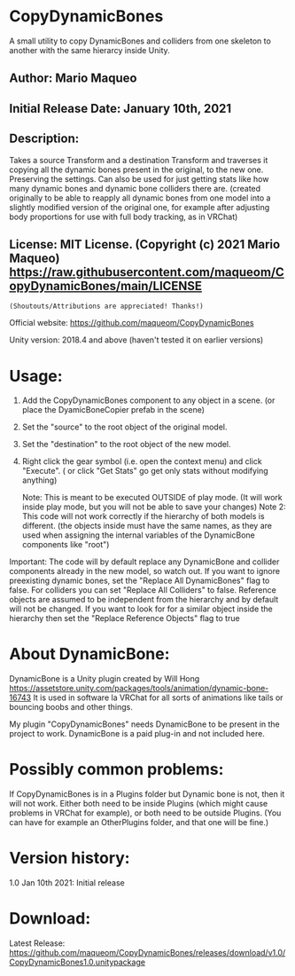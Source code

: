 # CopyDynamicBones
A small utility to copy DynamicBones and colliders from one skeleton to another with the same hierarcy inside Unity.


## Author: Mario Maqueo
## Initial Release Date: January 10th, 2021
## Description: 
  Takes a source Transform and a destination Transform and traverses it copying all the dynamic bones present in the original, to the new one. Preserving the settings. 
  Can also be used for just getting stats like how many dynamic bones and dynamic bone colliders there are.
  (created originally to be able to reapply all dynamic bones from one model into a slightly modified version of the original one, for example after adjusting body proportions for use with full body tracking, as in VRChat)
             
## License: MIT License. (Copyright (c) 2021 Mario Maqueo) https://raw.githubusercontent.com/maqueom/CopyDynamicBones/main/LICENSE
    (Shoutouts/Attributions are appreciated! Thanks!)

Official website: https://github.com/maqueom/CopyDynamicBones

Unity version: 2018.4 and above (haven't tested it on earlier versions)

# Usage:   
   1. Add the CopyDynamicBones component to any object in a scene. (or place the DyamicBoneCopier prefab in the scene)
   2. Set the "source" to the root object of the original model.
   3. Set the "destination" to the root object of the new model.
   4. Right click the gear symbol (i.e. open the context menu) and click "Execute". ( or click "Get Stats" go get only stats without modifying anything)
         
         Note: This is meant to be executed OUTSIDE of play mode. (It will work inside play mode, but you will not be able to save your changes)
         Note 2: This code will not work correctly if the hierarchy of both models is different. (the objects inside must have the same names, as they are used when assigning the internal variables of the DynamicBone components like "root")
         
Important: The code will by default replace any DynamicBone and collider components already in the new model, so watch out. If you want to ignore preexisting dynamic bones, set the "Replace All DynamicBones" flag to false.
             For colliders you can set "Replace All Colliders" to false.
             Reference objects are assumed to be independent from the hierarchy and by default will not be changed. If you want to look for for a similar object inside the hierarchy then set the "Replace Reference Objects" flag to true
             
# About DynamicBone: 
DynamicBone is a Unity plugin created by Will Hong https://assetstore.unity.com/packages/tools/animation/dynamic-bone-16743 
                     It is used in software la VRChat for all sorts of animations like tails or bouncing boobs and other things.
                     
My plugin "CopyDynamicBones" needs DynamicBone to be present in the project to work. DynamicBone is a paid plug-in and not included here.

# Possibly common problems: 
If CopyDynamicBones is in a Plugins folder but Dynamic bone is not, then it will not work. Either both need to be inside Plugins (which might cause problems in VRChat for example), 
or both need to be outside Plugins. (You can have for example an OtherPlugins folder, and that one will be fine.)
                         

# Version history: 

1.0 Jan 10th 2021: Initial release

# Download:
Latest Release: https://github.com/maqueom/CopyDynamicBones/releases/download/v1.0/CopyDynamicBones1.0.unitypackage
